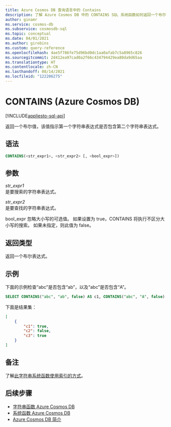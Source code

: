 ```yaml
---
title: Azure Cosmos DB 查询语言中的 Contains
description: 了解 Azure Cosmos DB 中的 CONTAINS SQL 系统函数如何返回一个布尔值，指示第一个字符串表达式是否包含第二个字符串表达式
author: ginamr
ms.service: cosmos-db
ms.subservice: cosmosdb-sql
ms.topic: conceptual
ms.date: 04/01/2021
ms.author: girobins
ms.custom: query-reference
ms.openlocfilehash: 4ae5f786fe75d96bd0dc1aa0afab7c5a8965c826
ms.sourcegitcommit: 2d412ea97cad0a2f66c434794429ea80da9d65aa
ms.translationtype: HT
ms.contentlocale: zh-CN
ms.lasthandoff: 08/14/2021
ms.locfileid: "122206275"
---
```

# <a name="contains-azure-cosmos-db"></a>CONTAINS (Azure Cosmos DB)
[!INCLUDE[appliesto-sql-api](../includes/appliesto-sql-api.md)]

返回一个布尔值，该值指示第一个字符串表达式是否包含第二个字符串表达式。  
  
## <a name="syntax"></a>语法
  
```sql
CONTAINS(<str_expr1>, <str_expr2> [, <bool_expr>])  
```  
  
## <a name="arguments"></a>参数
  
*str_expr1*  
   是要搜索的字符串表达式。  
  
*str_expr2*  
   是要查找的字符串表达式。  

bool_expr 忽略大小写的可选值。 如果设置为 true，CONTAINS 将执行不区分大小写的搜索。 如果未指定，则此值为 false。
  
## <a name="return-types"></a>返回类型
  
  返回一个布尔表达式。  
  
## <a name="examples"></a>示例
  
  下面的示例检查“abc”是否包含“ab”，以及“abc”是否包含“A”。  
  
```sql
SELECT CONTAINS("abc", "ab", false) AS c1, CONTAINS("abc", "A", false) AS c2, CONTAINS("abc", "A", true) AS c3
```  
  
 下面是结果集：  
  
```json
[
    {
        "c1": true,
        "c2": false,
        "c3": true
    }
]
```  

## <a name="remarks"></a>备注

了解[此字符串系统函数使用索引的方式](sql-query-string-functions.md)。

## <a name="next-steps"></a>后续步骤

- [字符串函数 Azure Cosmos DB](sql-query-string-functions.md)
- [系统函数 Azure Cosmos DB](sql-query-system-functions.md)
- [Azure Cosmos DB 简介](../introduction.md)
